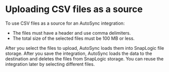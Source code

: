 # Uploading CSV files as a source

To use CSV files as a source for an AutoSync integration:

-   The files must have a header and use comma delimiters.
-   The total size of the selected files must be 100 MB or less.

After you select the files to upload, AutoSync loads them into SnapLogic file storage. After you save the integration, AutoSync loads the data to the destination and deletes the files from SnapLogic storage. You can reuse the integration later by selecting different files.

